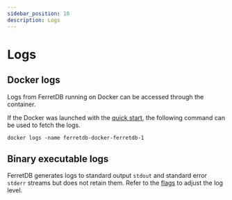 ```yaml
---
sidebar_position: 10
description: Logs
---
```


# Logs

## Docker logs

Logs from FerretDB running on Docker can be accessed through the container.

If the Docker was launched with the [quick start](quickstart-guide/docker.md#setup-with-docker-compose),
the following command can be used to fetch the logs.

```shell
docker logs -name ferretdb-docker-ferretdb-1
```

## Binary executable logs

FerretDB generates logs to standard output `stdout` and standard error `stderr` streams
but does not retain them.
Refer to the [flags](configuration/flags.md#miscellaneous) to adjust the log level.
